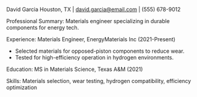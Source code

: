 David Garcia
Houston, TX | david.garcia@email.com | (555) 678-9012

Professional Summary:
Materials engineer specializing in durable components for energy tech.

Experience:
Materials Engineer, EnergyMaterials Inc (2021-Present)
- Selected materials for opposed-piston components to reduce wear.
- Tested for high-efficiency operation in hydrogen environments.

Education:
MS in Materials Science, Texas A&M (2021)

Skills:
Materials selection, wear testing, hydrogen compatibility, efficiency optimization